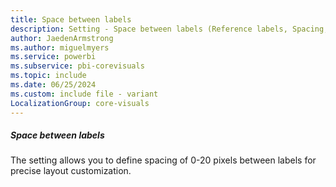 ```yaml
---
title: Space between labels
description: Setting - Space between labels (Reference labels, Spacing, Space between labels)
author: JaedenArmstrong
ms.author: miguelmyers
ms.service: powerbi
ms.subservice: pbi-corevisuals
ms.topic: include
ms.date: 06/25/2024
ms.custom: include file - variant
LocalizationGroup: core-visuals
---
```

##### Space between labels

The setting allows you to define spacing of 0-20 pixels between labels for precise layout customization.
